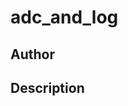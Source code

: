 # adc_and_log

## Author

<!-- Insert Your Name Here -->

## Description

<!-- Describe your example here -->
